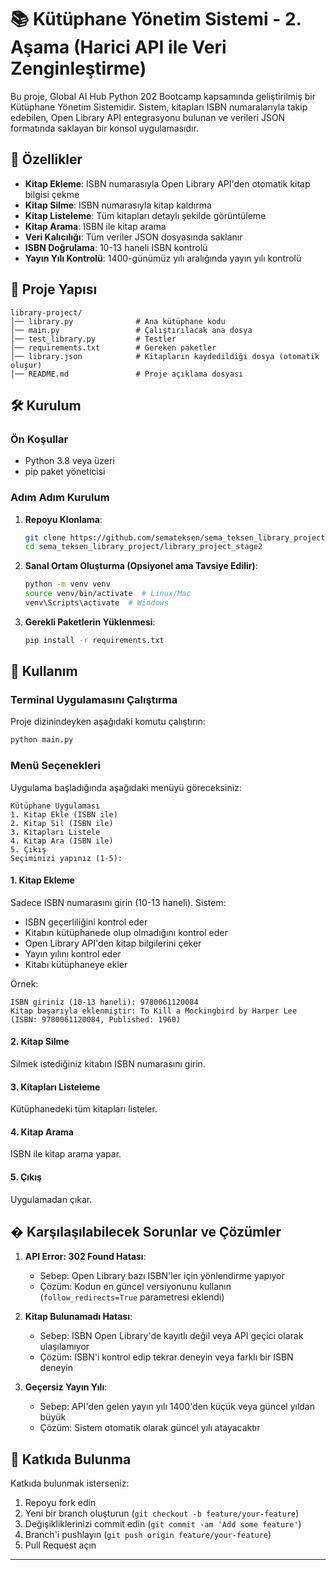 # 📚 Kütüphane Yönetim Sistemi - 2. Aşama (Harici API ile Veri Zenginleştirme)

Bu proje, Global AI Hub Python 202 Bootcamp kapsamında geliştirilmiş bir Kütüphane Yönetim Sistemidir. Sistem, kitapları ISBN numaralarıyla takip edebilen, Open Library API entegrasyonu bulunan ve verileri JSON formatında saklayan bir konsol uygulamasıdır.

## 🌟 Özellikler

- **Kitap Ekleme**: ISBN numarasıyla Open Library API'den otomatik kitap bilgisi çekme
- **Kitap Silme**: ISBN numarasıyla kitap kaldırma
- **Kitap Listeleme**: Tüm kitapları detaylı şekilde görüntüleme
- **Kitap Arama**: ISBN ile kitap arama
- **Veri Kalıcılığı**: Tüm veriler JSON dosyasında saklanır
- **ISBN Doğrulama**: 10-13 haneli ISBN kontrolü
- **Yayın Yılı Kontrolü**: 1400-günümüz yılı aralığında yayın yılı kontrolü

## 📂 Proje Yapısı


    library-project/
    │── library.py              # Ana kütüphane kodu
    │── main.py                 # Çalıştırılacak ana dosya
    │── test_library.py         # Testler
    │── requirements.txt        # Gereken paketler
    │── library.json            # Kitapların kaydedildiği dosya (otomatik oluşur)  
    │── README.md               # Proje açıklama dosyası


## 🛠️ Kurulum

### Ön Koşullar
- Python 3.8 veya üzeri
- pip paket yöneticisi

### Adım Adım Kurulum

1. **Repoyu Klonlama**:
   ```bash
   git clone https://github.com/semateksen/sema_teksen_library_project.git
   cd sema_teksen_library_project/library_project_stage2
   ```

2. **Sanal Ortam Oluşturma (Opsiyonel ama Tavsiye Edilir)**:
   ```bash
   python -m venv venv
   source venv/bin/activate  # Linux/Mac
   venv\Scripts\activate  # Windows
   ```

3. **Gerekli Paketlerin Yüklenmesi**:
   ```bash
   pip install -r requirements.txt
   ```

## 🚀 Kullanım

### Terminal Uygulamasını Çalıştırma

Proje dizinindeyken aşağıdaki komutu çalıştırın:

```bash
python main.py
```

### Menü Seçenekleri

Uygulama başladığında aşağıdaki menüyü göreceksiniz:

```
Kütüphane Uygulaması
1. Kitap Ekle (ISBN ile)
2. Kitap Sil (ISBN ile)
3. Kitapları Listele
4. Kitap Ara (ISBN ile)
5. Çıkış
Seçiminizi yapınız (1-5): 
```

#### 1. Kitap Ekleme
Sadece ISBN numarasını girin (10-13 haneli). Sistem:
- ISBN geçerliliğini kontrol eder
- Kitabın kütüphanede olup olmadığını kontrol eder
- Open Library API'den kitap bilgilerini çeker
- Yayın yılını kontrol eder
- Kitabı kütüphaneye ekler

Örnek:
```
ISBN giriniz (10-13 haneli): 9780061120084
Kitap başarıyla eklenmiştir: To Kill a Mockingbird by Harper Lee (ISBN: 9780061120084, Published: 1960)
```

#### 2. Kitap Silme
Silmek istediğiniz kitabın ISBN numarasını girin.

#### 3. Kitapları Listeleme
Kütüphanedeki tüm kitapları listeler.

#### 4. Kitap Arama
ISBN ile kitap arama yapar.

#### 5. Çıkış
Uygulamadan çıkar.

## � Karşılaşılabilecek Sorunlar ve Çözümler

1. **API Error: 302 Found Hatası**:
   - Sebep: Open Library bazı ISBN'ler için yönlendirme yapıyor
   - Çözüm: Kodun en güncel versiyonunu kullanın (`follow_redirects=True` parametresi eklendi)

2. **Kitap Bulunamadı Hatası**:
   - Sebep: ISBN Open Library'de kayıtlı değil veya API geçici olarak ulaşılamıyor
   - Çözüm: ISBN'i kontrol edip tekrar deneyin veya farklı bir ISBN deneyin

3. **Geçersiz Yayın Yılı**:
   - Sebep: API'den gelen yayın yılı 1400'den küçük veya güncel yıldan büyük
   - Çözüm: Sistem otomatik olarak güncel yılı atayacaktır

## 🤝 Katkıda Bulunma

Katkıda bulunmak isterseniz:
1. Repoyu fork edin
2. Yeni bir branch oluşturun (`git checkout -b feature/your-feature`)
3. Değişikliklerinizi commit edin (`git commit -am 'Add some feature'`)
4. Branch'i pushlayın (`git push origin feature/your-feature`)
5. Pull Request açın

---